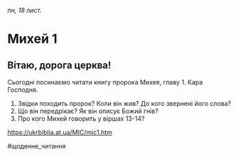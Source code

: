 
_пн, 18 лист._

# Михей 1

## Вітаю, дорога церква!
Сьогодні посинаємо читати книгу пророка Михея, главу 1.
Кара Господня.
1. Звідки походить пророк? Коли він жив? До кого звернені його слова?
2. Що він передрікає? Як він описує Божий гнів?
3. Про кого Михей говорить у віршах 13-14?

https://ukrbiblia.at.ua/MIC/mic1.htm 

#щоденне_читання
